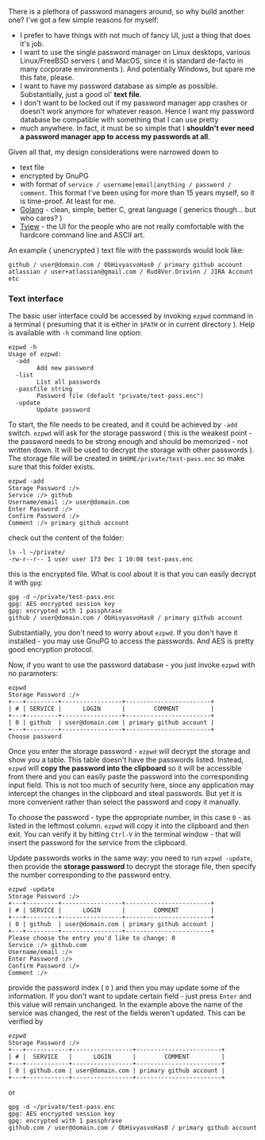 There is a plethora of password managers around, so why build another one? I've got a few simple reasons for myself:
* I prefer to have things with not much of fancy UI, just a thing that does it's job.
* I want to use the single password manager on Linux desktops, various Linux/FreeBSD servers ( and MacOS, since it is standard de-facto in many corporate environments ). And potentially Windows, but
spare me this fate, please.
* I want to have my password database as simple as possible. Substantially, just a good ol' **text file**. 
* I don't want to be locked out if my password manager app crashes or doesn't work anymore for whatever reason. Hence I want my password database be compatible with something that I can use pretty
* much anywhere. In fact, it must be so simple that I **shouldn't ever need a password manager app to access my passwords at all**.

Given all that, my design considerations were narrowed down to
* text file
* encrypted by GnuPG
* with format of `service / username|email|anything / password / comment`. This format I've been using for more than 15 years myself, so it is time-proof. At least for me.
* [Golang](https://golang.org/) - clean, simple, better C, great language ( generics though... but who cares? )
* [Tview](https://github.com/rivo/tview) - the UI for the people who are not really comfortable with the hardcore command line and ASCII art.

An example ( unencrypted ) text file with the passwords would look like:
```
github / user@domain.com / ObHivyasvoHas0 / primary github account
atlassian / user+atlassian@gmail.com / Rud8Vor.Drivinn / JIRA Account etc
```

### Text interface

The basic user interface could be accessed by invoking `ezpwd` command in a terminal ( presuming that it is either in `$PATH` or in current directory ).
Help is available with `-h` command line option:
```
ezpwd -h
Usage of ezpwd:
  -add
        Add new password
  -list
        List all passwords
  -passfile string
        Password file (default "private/test-pass.enc")
  -update
        Update password
```

To start, the file needs to be created, and it could be achieved by `-add` switch. `ezpwd` will ask for the storage password ( this is the weakest point - the password needs to be strong enough and
should be memorized - not written down. It will be used to decrypt the storage with other passwords ). The storage file will be created in `$HOME/private/test-pass.enc` so make sure that this folder
exists.
```
ezpwd -add
Storage Password :/>
Service :/> github
Username/email :/> user@domain.com
Enter Password :/>
Confirm Password :/>
Comment :/> primary github account

```
check out the content of the folder: 
```
ls -l ~/private/
-rw-r--r-- 1 user user 173 Dec 1 10:08 test-pass.enc
```
this is the encrypted file. What is cool about it is that you can easily decrypt it with `gpg`:
```
gpg -d ~/private/test-pass.enc
gpg: AES encrypted session key
gpg: encrypted with 1 passphrase
github / user@domain.com / ObHivyasvoHas0 / primary github account
```
Substantially, you don't need to worry about `ezpwd`. If you don't have it installed - you may use GnuPG to access the passwords. And AES is pretty good encryption protocol.

Now, if you want to use the password database - you just invoke `ezpwd` with no parameters:

```
ezpwd
Storage Password :/>
+---+---------+-----------------+------------------------+
| # | SERVICE |      LOGIN      |        COMMENT         |
+---+---------+-----------------+------------------------+
| 0 | github  | user@domain.com | primary github account |
+---+---------+-----------------+------------------------+
Choose password
```

Once you enter the storage password - `ezpwd` will decrypt the storage and show you a table. This table doesn't have the passwords listed. Instead, `ezpwd` will **copy the password into the
clipboard** so it will be accessible from there and you can easily paste the password into the corresponding input field. This is not too much of security here, since any application may intercept
the changes in the clipboard and steal passwords. But yet it is more convenient rather than select the password and copy it manually.

To choose the password - type the appropriate number, in this case `0` - as listed in the leftmost column. `ezpwd` will copy it into the clipboard and then exit. You can verify it by hitting `Ctrl-V` in the terminal window - that
will insert the password for the service from the clipboard.

Update passwords works in the same way: you need to run `ezpwd -update`, then provide the **storage password** to decrypt the storage file, then specify the number corresponding to the password entry.
```
ezpwd -update
Storage Password :/>
+---+---------+-----------------+------------------------+
| # | SERVICE |      LOGIN      |        COMMENT         |
+---+---------+-----------------+------------------------+
| 0 | github  | user@domain.com | primary github account |
+---+---------+-----------------+------------------------+
Please choose the entry you'd like to change: 0
Service :/> github.com
Username/email :/> 
Enter Password :/> 
Confirm Password :/> 
Comment :/> 
```

provide the password index ( `0` ) and then you may update some of the information. If you don't want to update certain field - just press `Enter` and this value will remain unchanged. In the example above the name of the service was changed, the rest of the fields weren't updated. This can be verified by 
```
ezpwd
Storage Password :/>
+---+------------+-----------------+------------------------+
| # |  SERVICE   |      LOGIN      |        COMMENT         |
+---+------------+-----------------+------------------------+
| 0 | github.com | user@domain.com | primary github account |
+---+------------+-----------------+------------------------+
```
or
```
gpg -d ~/private/test-pass.enc
gpg: AES encrypted session key
gpg: encrypted with 1 passphrase
github.com / user@domain.com / ObHivyasvoHas0 / primary github account
```
